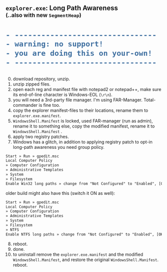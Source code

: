<h2><code>explorer.exe</code>: Long Path Awareness <br/><sub>(..also with new <code>SegmentHeap</code>)</sub></h2>

<h1>

```diff
- -------------------------------- -
- warning: no support!             -
- you are doing this on your-own!  -
- -------------------------------- -
```

</h1>

0. download repository, unzip.
1. unzip zipped files.
2. open each reg and manifest file with notepad2 or notepad++, make sure its end-of-line character is Windows-EOL (`\r\n`).
3. you will need a 3rd-party file manager. I'm using FAR-Manager. Total-commander is fine too.
4. copy the explorer manifest-files to their locations, rename them to `explorer.exe.manifest`.
5. `WindowsShell.Manifest` is locked, used FAR-manager (run as admin), rename it to something else, copy the modified manifest, rename it to `WindowsShell.Manifest` .
6. apply two registry patches.
7. Windows has a glitch, in addition to applying registry patch to opt-in long-path awareness you need group policy.

```txt
Start » Run » gpedit.msc
Local Computer Policy
» Computer Configuration
» Administrative Templates
» System
» Filesystem
Enable Win32 long paths » change from "Not Configured" to "Enabled", [OK].
```

older build might also have this (switch it ON as well):  

```txt
Start » Run » gpedit.msc
Local Computer Policy
» Computer Configuration
» Administrative Templates
» System
» Filesystem
» NTFS
Enable NTFS long paths » change from "Not Configured" to "Enabled", [OK].
```

8. reboot. 
9. done.
10. to uninstall remove the `explorer.exe.manifest` and the modified `WindowsShell.Manifest`, and restore the original `WindowsShell.Manifest`. reboot.

